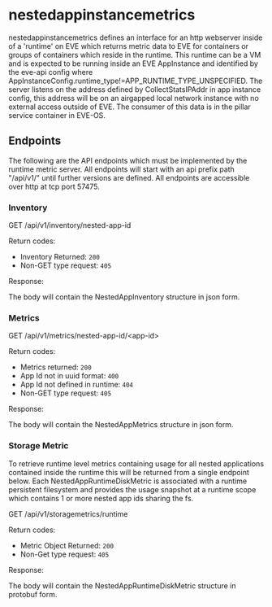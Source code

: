 # nestedappinstancemetrics

nestedappinstancemetrics defines an interface for an http webserver inside of a
'runtime' on EVE which returns metric data to EVE for containers or groups
of containers which reside in the runtime.  This runtime can be a VM and
is expected to be running inside an EVE AppInstance and identified by the
eve-api config where AppInstanceConfig.runtime_type!=APP_RUNTIME_TYPE_UNSPECIFIED.
The server listens on the address defined by CollectStatsIPAddr in app
instance config, this address will be on an airgapped local network
instance with no external access outside of EVE.  The consumer of this
data is in the pillar service container in EVE-OS.

## Endpoints

The following are the API endpoints which must be implemented by the runtime
metric server. All endpoints will start with an api prefix path "/api/v1/"
until further versions are defined. All endpoints are accessible over
http at tcp port 57475.

### Inventory

GET /api/v1/inventory/nested-app-id

Return codes:

* Inventory Returned: `200`
* Non-GET type request: `405`

Response:

The body will contain the NestedAppInventory structure in json form.

### Metrics

GET /api/v1/metrics/nested-app-id/\<app-id\>

Return codes:

* Metrics returned: `200`
* App Id not in uuid format: `400`
* App Id not defined in runtime: `404`
* Non-GET type request: `405`

Response:

The body will contain the NestedAppMetrics structure in json form.

### Storage Metric

To retrieve runtime level metrics containing usage for all nested applications contained
inside the runtime this will be returned from a single endpoint below.
Each NestedAppRuntimeDiskMetric is associated with a runtime persistent filesystem
and provides the usage snapshot at a runtime scope which
contains 1 or more nested app ids sharing the fs.

GET /api/v1/storagemetrics/runtime

Return codes:

* Metric Object Returned: `200`
* Non-Get type request: `405`

Response:

The body will contain the NestedAppRuntimeDiskMetric structure in protobuf form.
